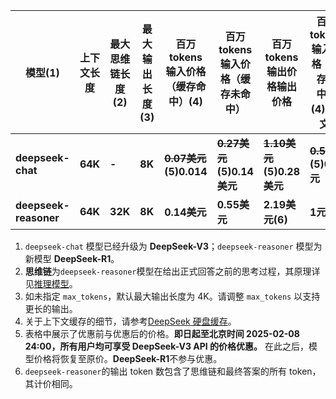 | **模型(1)**           | **上下文长度** | **最大思维链长度(2)** | **最大输出长度(3)** | **百万tokens输入价格（缓存命中）(4)** | **百万tokens输入价格（缓存未命中）** | **百万tokens输出价格输出价格** | **百万tokens输入价格（缓存命中）(4) (中文)** | **百万tokens输入价格（缓存未命中） (中文)** | **百万tokens输出价格输出价格 (中文)** |
| --------------------- | -------------- | --------------------- | ------------------- | ------------------------------------- | ------------------------------------ | ------------------------------ | -------------------------------------------- | ------------------------------------------- | ------------------------------------- |
| **deepseek-chat**     | **64K**        | **-**                 | **8K**              | **~~0.07美元~~(5)0.014**              | **~~0.27美元~~(5)0.14美元**          | **~~1.10美元~~(5)0.28美元**    | **~~0.5元~~(5)0.1元**                        | **~~2元~~(5)1元**                           | **~~8元~~(5)2元**                     |
| **deepseek-reasoner** | **64K**        | **32K**               | **8K**              | **0.14美元**                          | **0.55美元**                         | **2.19美元(6)**                | **1元**                                      | **4元**                                     | **16元(6)**                           |


1. `deepseek-chat` 模型已经升级为 **DeepSeek-V3**；`deepseek-reasoner` 模型为新模型 **DeepSeek-R1**。
2. **思维链**为`deepseek-reasoner`模型在给出正式回答之前的思考过程，其原理详见[推理模型](https://api-docs.deepseek.com/zh-cn/guides/reasoning_model)。
3. 如未指定 `max_tokens`，默认最大输出长度为 4K。请调整 `max_tokens` 以支持更长的输出。
4. 关于上下文缓存的细节，请参考[DeepSeek 硬盘缓存](https://api-docs.deepseek.com/zh-cn/news/news0802)。
5. 表格中展示了优惠前与优惠后的价格。**即日起至北京时间 2025-02-08 24:00，所有用户均可享受 DeepSeek-V3 API 的价格优惠。** 在此之后，模型价格将恢复至原价。**DeepSeek-R1**不参与优惠。
6. `deepseek-reasoner`的输出 token 数包含了思维链和最终答案的所有 token，其计价相同。